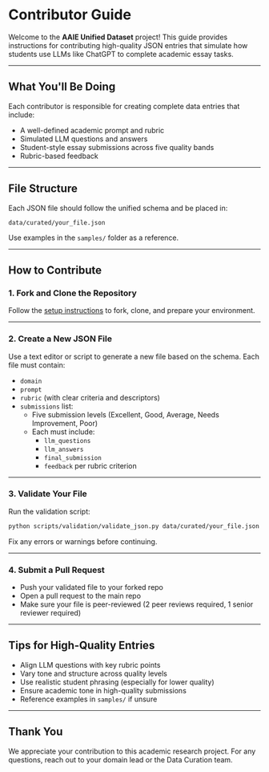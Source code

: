 # Contributor Guide

Welcome to the **AAIE Unified Dataset** project! This guide provides instructions for contributing high-quality JSON entries that simulate how students use LLMs like ChatGPT to complete academic essay tasks.

---

## What You'll Be Doing

Each contributor is responsible for creating complete data entries that include:
- A well-defined academic prompt and rubric
- Simulated LLM questions and answers
- Student-style essay submissions across five quality bands
- Rubric-based feedback

---

## File Structure

Each JSON file should follow the unified schema and be placed in:

```
data/curated/your_file.json
```

Use examples in the `samples/` folder as a reference.

---

## How to Contribute

### 1. Fork and Clone the Repository

Follow the [setup instructions](../setup_instructions.md) to fork, clone, and prepare your environment.

---

### 2. Create a New JSON File

Use a text editor or script to generate a new file based on the schema. Each file must contain:

- `domain`
- `prompt`
- `rubric` (with clear criteria and descriptors)
- `submissions` list:
  - Five submission levels (Excellent, Good, Average, Needs Improvement, Poor)
  - Each must include:
    - `llm_questions`
    - `llm_answers`
    - `final_submission`
    - `feedback` per rubric criterion

---

### 3. Validate Your File

Run the validation script:

```bash
python scripts/validation/validate_json.py data/curated/your_file.json
```

Fix any errors or warnings before continuing.

---

### 4. Submit a Pull Request

- Push your validated file to your forked repo
- Open a pull request to the main repo
- Make sure your file is peer-reviewed (2 peer reviews required, 1 senior reviewer required)

---

## Tips for High-Quality Entries

- Align LLM questions with key rubric points
- Vary tone and structure across quality levels
- Use realistic student phrasing (especially for lower quality)
- Ensure academic tone in high-quality submissions
- Reference examples in `samples/` if unsure

---

## Thank You

We appreciate your contribution to this academic research project. For any questions, reach out to your domain lead or the Data Curation team.